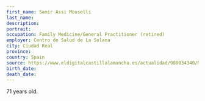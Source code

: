 ```yaml
---
first_name: Samir Assi Mouselli
last_name: 
description: 
portrait: 
occupation: Family Medicine/General Practitioner (retired)
employer: Centro de Salud de La Solana
city: Ciudad Real
province: 
country: Spain
source: https://www.eldigitalcastillalamancha.es/actualidad/989034340/Muere-por-COVID-19-Samir-Assi-Mouselli-medico-que-ejercio-hasta-2015-en-La-Solana.html
birth_date: 
death_date: 
---
```


71 years old.